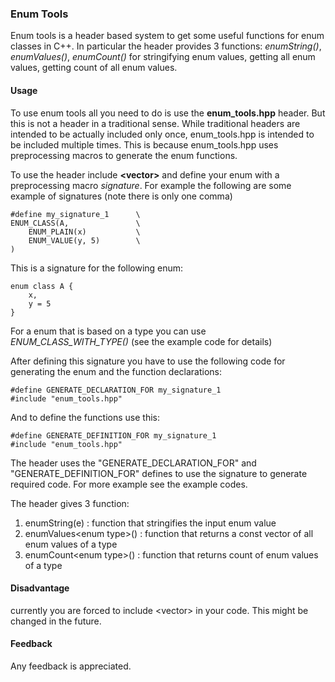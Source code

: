 ### Enum Tools
Enum tools is a header based system to get some useful functions for enum classes in C++. In particular the header provides 3 functions: *enumString()*, *enumValues()*, *enumCount()* for stringifying enum values, getting all enum values, getting count of all enum values.

#### Usage
To use enum tools all you need to do is use the __enum_tools.hpp__ header. But this is not a header in a traditional sense. While traditional headers are intended to be actually included only once, enum_tools.hpp is intended to be included multiple times. This is because enum_tools.hpp uses preprocessing macros to generate the enum functions.

To use the header include __\<vector\>__ and define your enum with a preprocessing macro *signature*. For example the following are some example of signatures (note there is only one comma)

```
#define my_signature_1      \
ENUM_CLASS(A,               \
    ENUM_PLAIN(x)           \
    ENUM_VALUE(y, 5)        \
)
```
This is a signature for the following enum:
```
enum class A {
    x, 
    y = 5
}
```
For a enum that is based on a type you can use *ENUM_CLASS_WITH_TYPE()* (see the example code for details)

After defining this signature you have to use the following code for generating the enum and the function declarations:
```
#define GENERATE_DECLARATION_FOR my_signature_1
#include "enum_tools.hpp"
```
And to define the functions use this:
```
#define GENERATE_DEFINITION_FOR my_signature_1
#include "enum_tools.hpp"
```

The header uses the "GENERATE_DECLARATION_FOR" and "GENERATE_DEFINITION_FOR" defines to use the signature to generate required code. For more example see the example codes.

The header gives 3 function:
1. enumString(e) : function that stringifies the input enum value
2. enumValues\<enum type\>() : function that returns a const vector of all enum values of a type
3. enumCount\<enum type\>() : function that returns count of enum values of a type

#### Disadvantage
currently you are forced to include \<vector\> in your code. This might be changed in the future.

#### Feedback
Any feedback is appreciated.
